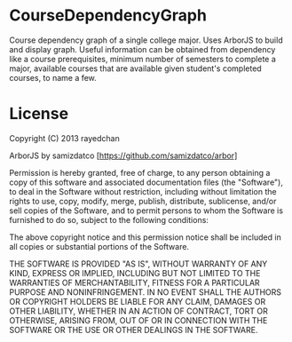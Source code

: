 CourseDependencyGraph
=====================

Course dependency graph of a single college major. Uses ArborJS to build and display graph. Useful information can be obtained from dependency like a course prerequisites, minimum number of semesters to complete a major, available courses that are available given student's completed courses, to name a few.



License
=====================

Copyright (C) 2013 rayedchan 

ArborJS by samizdatco [https://github.com/samizdatco/arbor]

Permission is hereby granted, free of charge, to any person obtaining a copy of this software and associated documentation files (the "Software"), to deal in the Software without restriction, including without limitation the rights to use, copy, modify, merge, publish, distribute, sublicense, and/or sell copies of the Software, and to permit persons to whom the Software is furnished to do so, subject to the following conditions:

The above copyright notice and this permission notice shall be included in all copies or substantial portions of the Software.

THE SOFTWARE IS PROVIDED "AS IS", WITHOUT WARRANTY OF ANY KIND, EXPRESS OR IMPLIED, INCLUDING BUT NOT LIMITED TO THE WARRANTIES OF MERCHANTABILITY, FITNESS FOR A PARTICULAR PURPOSE AND NONINFRINGEMENT. IN NO EVENT SHALL THE AUTHORS OR COPYRIGHT HOLDERS BE LIABLE FOR ANY CLAIM, DAMAGES OR OTHER LIABILITY, WHETHER IN AN ACTION OF CONTRACT, TORT OR OTHERWISE, ARISING FROM, OUT OF OR IN CONNECTION WITH THE SOFTWARE OR THE USE OR OTHER DEALINGS IN THE SOFTWARE.
